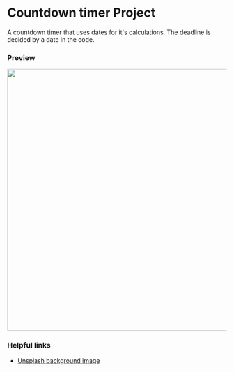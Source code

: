 # Countdown timer Project
A countdown timer that uses dates for it's calculations. The deadline is decided by a date in the code.

### Preview
<img src="https://user-images.githubusercontent.com/32305579/137603266-72ecabc1-7aad-41f8-8889-16432e4f9b0c.png" width=600>

### Helpful links
* [Unsplash background image](https://unsplash.com/photos/wM70mc7KCqM)